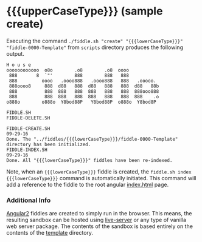 {{{upperCaseType}}} (sample create)
======

Executing the command `./fiddle.sh "create" "{{{lowerCaseType}}}" "fiddle-0000-Template"` from `scripts` directory produces the following output.


    H o u s e
    oooooooooooo  o8o        .o8        .o8  oooo
     888       8  `"'        888        888   888
     888         oooo   .oooo888   .oooo888   888   .ooooo.
     888oooo8     888  d88   888  d88   888   888  d88   88b
     888          888  888   888  888   888   888  888ooo888
     888          888  888   888  888   888   888  888    .o
    o888o        o888o  Y8bod88P   Y8bod88P  o888o  Y8bod8P
    
    FIDDLE.SH
    FIDDLE-DELETE.SH
    
    FIDDLE-CREATE.SH
    09-29-16
    Done. The "../fiddles/{{{lowerCaseType}}}/fiddle-0000-Template" directory has been initialized.
    FIDDLE-INDEX.SH
    09-29-16
    Done. All "{{{lowerCaseType}}}" fiddles have been re-indexed.
    

Note, when an `{{{lowerCaseType}}}` fiddle is created, the `fiddle.sh index {{{lowerCaseType}}}` command is automatically initiated.  This 
command will add a reference to the fiddle to the root angular [index.html](index.html) page.

### Additional Info

[Angular2](../{{{lowerCaseType}}}) fiddles are created to simply run in the browser.  This means, the resulting sandbox can
be hosted using [live-server](https://www.npmjs.com/package/live-server) or any type of vanilla web server
package. The contents of the sandbox is based entirely on the contents of the [template](template) directory.


